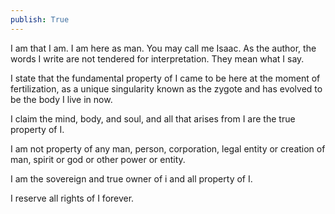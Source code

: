 ```yaml
---
publish: True
---
```


I am that I am. I am here as man. You may call me Isaac. As the author, the words I write are not tendered for interpretation. They mean what I say.

I state that the fundamental property of I came to be here at the moment of fertilization, as a unique singularity known as the zygote and has evolved to be the body I live in now.

I claim the mind, body, and soul, and all that arises from I are the true property of I.

I am not property of any man, person, corporation, legal entity or creation of man, spirit or god or other power or entity.

I am the sovereign and true owner of i and all property of I.

I reserve all rights of I forever.
